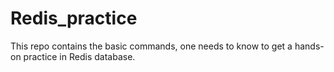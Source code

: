 # Redis_practice
This repo contains the basic commands, one needs to know to get a hands-on practice in Redis database.
